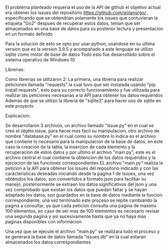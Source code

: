 El problema planteado requeria el uso de la API de github
el objetivo actual era obtener los issues del repositorio https://github.com/golang/go/ , especificando 
que se obtendrian solamente los issues que contuvieran la etiqueta "Go2"
despues de recuperar estos datos, tenian que ser almacenados en una base de datos para su
posterior lectura y presentacion en un formato definido


Para la solucion de esto se opto por usar python, usandose en su ultima version que es la version 3.9.5
y acompañado a este lenguaje se utilizo sqlite como motor de base de datos
Todo esto fue desarrollado sobre el sistema operativo de Windows 10


Librerias:

Como librerias se utilizaron 2:
La primera, una libreria para realizar peticiones llamada "requests" la cual tuvo que 
ser instalada usando "pip install requests", esto para su correcto funcionamiento y fue utilizada para realizar las 
peticiones necesarias a la API para obtener los datos requeridos
Ademas de que se utilizo la libreria de "sqlite3" para hacer uso de sqlite en este proyecto


Explicacion:

Se desarrollaron 3 archivos, un archivo llamado "issue.py" en el cual se creo el objeto issue, para hacer mas facil su manipulacion,
otro archivo de nombre "database.py" en el cual como su nombre lo indica es el archivo que contiene lo necesario para la
manipulacion de la base de datos, en este caso la creacion de la tabla, la insercion de cada elemento y la recuperacion de estos datos
y por ultimo el archivo "main.py", este es el archivo central el cual contiene la obtencion de los datos requeridos y la ejecucion de las funciones correspondientes
EL archivo "main.py" realiza la peticion a la API para obtener los issues del repositorio indicado y con las caracteristicas deseadas iniciando desde la pagina 1 de issues, 
una vez obtenidos los datos, son convertidos a formato json para facilitar su manejo, posteriormente se extraen los datos significativos
del json y una vez comprobado que existan los datos que puedan faltar y se hayan adaptado los datos, son guardados en la base de datos mediante la funcion correspondiente,
una vez terminado este proceso se repite cambiando la pagina a consultar, ya que cada peticion consulta una pagina de maximo 100 elementos, en caso de ser mas de 100 elementos
es necesario revisar una segunda pagina y asi sucesivamente hasta que ya no haya mas paginas disponibles con informacion

Una vez que se ejecute el archivo "main.py" se realizara todo el proceso y se generara la base de datos llamada "issues.db" en la cual estaran almacenados los datos correspondientes


